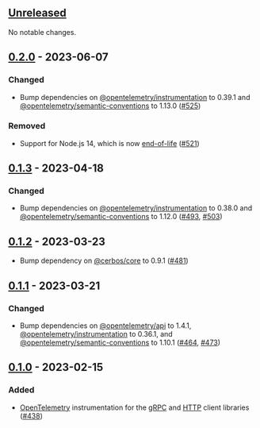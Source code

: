 ## [Unreleased]

No notable changes.

## [0.2.0] - 2023-06-07

### Changed

- Bump dependencies on [@opentelemetry/instrumentation](https://github.com/open-telemetry/opentelemetry-js/tree/main/experimental/packages/opentelemetry-instrumentation) to 0.39.1 and [@opentelemetry/semantic-conventions](https://github.com/open-telemetry/opentelemetry-js/tree/main/packages/opentelemetry-semantic-conventions) to 1.13.0 ([#525](https://github.com/cerbos/cerbos-sdk-javascript/pull/525))

### Removed

- Support for Node.js 14, which is now [end-of-life](https://github.com/nodejs/release#end-of-life-releases) ([#521](https://github.com/cerbos/cerbos-sdk-javascript/pull/521))

## [0.1.3] - 2023-04-18

### Changed

- Bump dependencies on [@opentelemetry/instrumentation](https://github.com/open-telemetry/opentelemetry-js/tree/main/experimental/packages/opentelemetry-instrumentation) to 0.38.0 and [@opentelemetry/semantic-conventions](https://github.com/open-telemetry/opentelemetry-js/tree/main/packages/opentelemetry-semantic-conventions) to 1.12.0 ([#493](https://github.com/cerbos/cerbos-sdk-javascript/pull/493), [#503](https://github.com/cerbos/cerbos-sdk-javascript/pull/503))

## [0.1.2] - 2023-03-23

- Bump dependency on [@cerbos/core](../core/README.md) to 0.9.1 ([#481](https://github.com/cerbos/cerbos-sdk-javascript/pull/481))

## [0.1.1] - 2023-03-21

### Changed

- Bump dependencies on [@opentelemetry/api](https://github.com/open-telemetry/opentelemetry-js/tree/main/api) to 1.4.1, [@opentelemetry/instrumentation](https://github.com/open-telemetry/opentelemetry-js/tree/main/experimental/packages/opentelemetry-instrumentation) to 0.36.1, and [@opentelemetry/semantic-conventions](https://github.com/open-telemetry/opentelemetry-js/tree/main/packages/opentelemetry-semantic-conventions) to 1.10.1 ([#464](https://github.com/cerbos/cerbos-sdk-javascript/pull/464), [#473](https://github.com/cerbos/cerbos-sdk-javascript/pull/473))

## [0.1.0] - 2023-02-15

### Added

- [OpenTelemetry](https://opentelemetry.io) instrumentation for the [gRPC](../grpc/README.md) and [HTTP](../http/README.md) client libraries ([#438](https://github.com/cerbos/cerbos-sdk-javascript/pull/438))

[unreleased]: https://github.com/cerbos/cerbos-sdk-javascript/compare/@cerbos/opentelemetry@0.2.0...HEAD
[0.2.0]: https://github.com/cerbos/cerbos-sdk-javascript/compare/@cerbos/opentelemetry@0.1.3...@cerbos/opentelemetry@0.2.0
[0.1.3]: https://github.com/cerbos/cerbos-sdk-javascript/compare/@cerbos/opentelemetry@0.1.2...@cerbos/opentelemetry@0.1.3
[0.1.2]: https://github.com/cerbos/cerbos-sdk-javascript/compare/@cerbos/opentelemetry@0.1.1...@cerbos/opentelemetry@0.1.2
[0.1.1]: https://github.com/cerbos/cerbos-sdk-javascript/compare/@cerbos/opentelemetry@0.1.0...@cerbos/opentelemetry@0.1.1
[0.1.0]: https://github.com/cerbos/cerbos-sdk-javascript/compare/a3dcb572e0eeff4c4d86c9cc66c1d0c7e59c4853...@cerbos/opentelemetry@0.1.0
